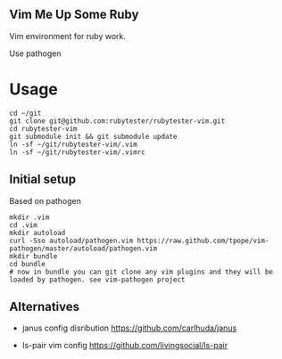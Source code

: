 ## Vim Me Up Some Ruby

Vim environment for ruby work.

Use pathogen

# Usage

```
cd ~/git
git clone git@github.com:rubytester/rubytester-vim.git
cd rubytester-vim
git submodule init && git submodule update
ln -sf ~/git/rubytester-vim/.vim
ln -sf ~/git/rubytester-vim/.vimrc
```

## Initial setup

Based on pathogen

```
mkdir .vim
cd .vim
mkdir autoload
curl -Sso autoload/pathogen.vim https://raw.github.com/tpope/vim-pathogen/master/autoload/pathogen.vim
mkdir bundle
cd bundle
# now in bundle you can git clone any vim plugins and they will be loaded by pathogen. see vim-pathogen project
```

## Alternatives

- janus config disribution
  https://github.com/carlhuda/janus

- ls-pair vim config
  https://github.com/livingsocial/ls-pair
